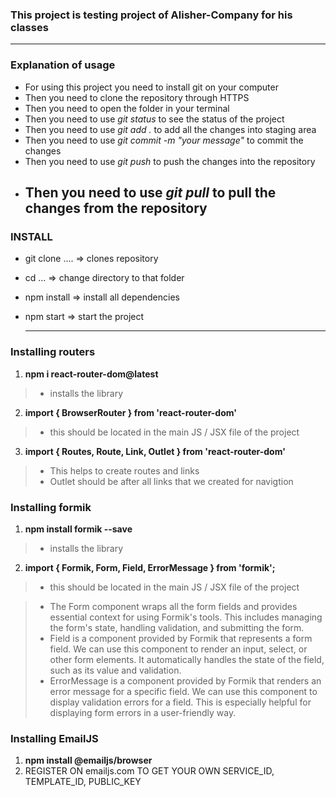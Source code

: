 ### This project is testing project of Alisher-Company for his classes

---

### Explanation of usage

- For using this project you need to install git on your computer
- Then you need to clone the repository through HTTPS
- Then you need to open the folder in your terminal
- Then you need to use _git status_ to see the status of the project
- Then you need to use _git add ._ to add all the changes into staging area
- Then you need to use _git commit -m "your message"_ to commit the changes
- Then you need to use _git push_ to push the changes into the repository
- ## Then you need to use _git pull_ to pull the changes from the repository

### INSTALL

- git clone .... => clones repository
- cd ... => change directory to that folder
- npm install => install all dependencies
- npm start => start the project

  ***

### Installing routers
1. **npm i react-router-dom@latest**
> - installs the library
2. **import { BrowserRouter } from 'react-router-dom'**  
> - this should be located in the main JS / JSX file of the project
3. **import { Routes, Route, Link, Outlet } from 'react-router-dom'**
> - This helps to create routes and links
> - Outlet should be after all links that we created for navigtion
    

### Installing formik
1. **npm install formik --save**
> - installs the library
2. **import { Formik, Form, Field, ErrorMessage } from 'formik';**
> - this should be located in the main JS / JSX file of the project

> - The Form component wraps all the form fields and provides essential context for using Formik's tools. This includes managing the form's state, handling validation, and submitting the form.
> - Field is a component provided by Formik that represents a form field. We can use this component to render an input, select, or other form elements. It automatically handles the state of the field, such as its value and validation.
> - ErrorMessage is a component provided by Formik that renders an error message for a specific field. We can use this component to display validation errors for a field. This is especially helpful for displaying form errors in a user-friendly way.


### Installing EmailJS
1. **npm install @emailjs/browser**
2. REGISTER ON emailjs.com TO GET YOUR OWN SERVICE_ID, TEMPLATE_ID, PUBLIC_KEY
<!-- 
  import emailjs from '@emailjs/browser';
  emailjs.sendForm('YOUR_SERVICE_ID', 'YOUR_TEMPLATE_ID', form.current, 'YOUR_PUBLIC_KEY')
     .then((result) => {
         //* show the user a success message
     }, (error) => {
         //* show the user an error
     });
-->